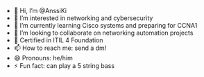 - 👋 Hi, I’m @AnssiKi
- 👀 I’m interested in networking and cybersecurity
- 🌱 I’m currently learning Cisco systems and preparing for CCNA1
- 💞️ I’m looking to collaborate on networking automation projects
- 🪪 Certified in ITIL 4 Foundation
- 📫 How to reach me: send a dm!
- 😄 Pronouns: he/him
- ⚡ Fun fact: can play a 5 string bass

<!---
AnssiKi/AnssiKi is a ✨ special ✨ repository because its `README.md` (this file) appears on your GitHub profile.
You can click the Preview link to take a look at your changes.
--->
